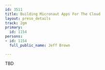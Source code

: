 ```yaml
---
id: 3511
title: Building Micronaut Apps For The Cloud
layout: preso_details
track: 2gm
primary:
  id: 1154
persons:
- id: 1154
  full_public_name: Jeff Brown

---
```

TBD